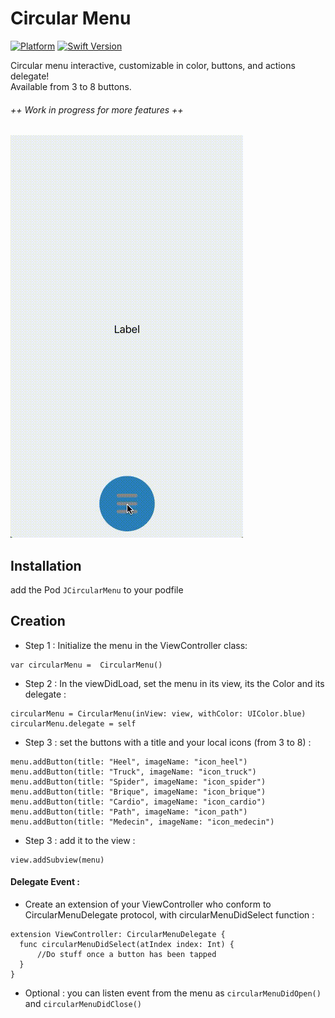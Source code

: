 # Circular Menu

[![Platform](https://img.shields.io/cocoapods/p/LFAlertController.svg?style=flat)](http://cocoapods.org/pods/LFAlertController)
[![Swift Version][swift-image]][swift-url]

Circular menu interactive, customizable in color, buttons, and actions delegate! <br>
Available from 3 to 8 buttons.


###### ++ Work in progress for more features ++

![Screenshot](/floader.gif)

## Installation

add the Pod `JCircularMenu` to your podfile


## Creation

- Step 1 : Initialize the menu in the ViewController class:

``` swift-3
var circularMenu =  CircularMenu()
```

- Step 2 : In the viewDidLoad, set the menu in its view, its the Color and its delegate :

``` swift-3
circularMenu = CircularMenu(inView: view, withColor: UIColor.blue)
circularMenu.delegate = self
```

- Step 3 : set the buttons with a title and your local icons (from 3 to 8) :
```  swift-3
menu.addButton(title: "Heel", imageName: "icon_heel")
menu.addButton(title: "Truck", imageName: "icon_truck")
menu.addButton(title: "Spider", imageName: "icon_spider")
menu.addButton(title: "Brique", imageName: "icon_brique")
menu.addButton(title: "Cardio", imageName: "icon_cardio")
menu.addButton(title: "Path", imageName: "icon_path")
menu.addButton(title: "Medecin", imageName: "icon_medecin")
```
- Step 3 : add it to the view :
```  swift-3
view.addSubview(menu)
```

#### Delegate Event :

- Create an extension of your ViewController who conform to CircularMenuDelegate protocol, with circularMenuDidSelect function :

```  swift-3
extension ViewController: CircularMenuDelegate {
  func circularMenuDidSelect(atIndex index: Int) {
      //Do stuff once a button has been tapped
  }
}
```

- Optional : you can listen event from the menu as `circularMenuDidOpen()` and `circularMenuDidClose()`


[swift-image]:https://img.shields.io/badge/swift-3.0-orange.svg
[swift-url]: https://swift.org/
